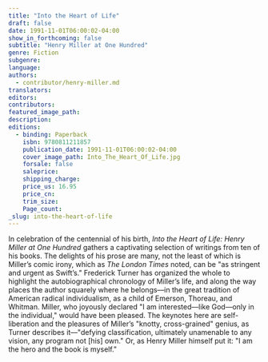 ```yaml
---
title: "Into the Heart of Life"
draft: false
date: 1991-11-01T06:00:02-04:00
show_in_forthcoming: false
subtitle: "Henry Miller at One Hundred"
genre: Fiction
subgenre:
language:
authors:
  - contributor/henry-miller.md
translators:
editors:
contributors:
featured_image_path:
description:
editions:
  - binding: Paperback
    isbn: 9780811211857
    publication_date: 1991-11-01T06:00:02-04:00
    cover_image_path: Into_The_Heart_Of_Life.jpg
    forsale: false
    saleprice:
    shipping_charge:
    price_us: 16.95
    price_cn:
    trim_size:
    Page_count:
_slug: into-the-heart-of-life
---
```


In celebration of the centennial of his birth, _Into the Heart of Life: Henry Miller at One Hundred_ gathers a captivating selection of writings from ten of his books. The delights of his prose are many, not the least of which is Miller’s comic irony, which as _The London Times_ noted, can be "as stringent and urgent as Swift’s." Frederick Turner has organized the whole to highlight the autobiographical chronology of Miller’s life, and along the way places the author squarely where he belongs––in the great tradition of American radical individualism, as a child of Emerson, Thoreau, and Whitman. Miller, who joyously declared "I am interested––like God––only in the individual," would have been pleased. The keynotes here are self-liberation and the pleasures of Miller’s "knotty, cross-grained" genius, as Turner describes it––"defying classification, ultimately unamenable to any vision, any program not [his] own." Or, as Henry Miller himself put it: "I am the hero and the book is myself."

